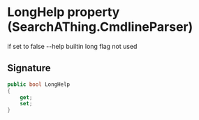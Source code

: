 # LongHelp property (SearchAThing.CmdlineParser)
if set to false --help builtin long flag not used

## Signature
```csharp
public bool LongHelp
{
    get;
    set;
}
```
